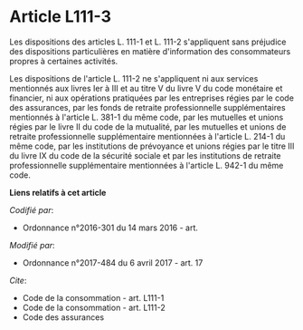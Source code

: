 # Article L111-3

Les dispositions des articles L. 111-1 et L. 111-2 s'appliquent sans préjudice des dispositions particulières en matière
d'information des consommateurs propres à certaines activités.

Les dispositions de l'article L. 111-2 ne s'appliquent ni aux services mentionnés aux livres Ier à III et au titre V du livre
V du code monétaire et financier, ni aux opérations pratiquées par les entreprises régies par le code des assurances, par les
fonds de retraite professionnelle supplémentaires mentionnés à l'article L. 381-1 du même code, par les mutuelles et unions
régies par le livre II du code de la mutualité, par les mutuelles et unions de retraite professionnelle supplémentaire
mentionnées à l'article L. 214-1 du même code, par les institutions de prévoyance et unions régies par le titre III du livre
IX du code de la sécurité sociale et par les institutions de retraite professionnelle supplémentaire mentionnées à l'article
L. 942-1 du même code.

**Liens relatifs à cet article**

_Codifié par_:

  - Ordonnance n°2016-301 du 14 mars 2016 - art.

_Modifié par_:

  - Ordonnance n°2017-484 du 6 avril 2017 - art. 17

_Cite_:

  - Code de la consommation - art. L111-1
  - Code de la consommation - art. L111-2
  - Code des assurances
